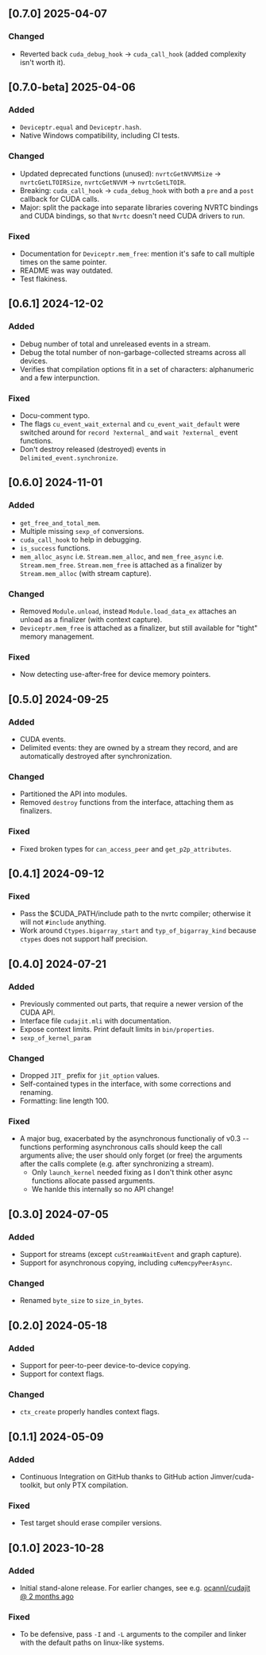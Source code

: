 ## [0.7.0] 2025-04-07

### Changed

- Reverted back `cuda_debug_hook` -> `cuda_call_hook` (added complexity isn't worth it).

## [0.7.0-beta] 2025-04-06

### Added

- `Deviceptr.equal` and `Deviceptr.hash`.
- Native Windows compatibility, including CI tests.

### Changed

- Updated deprecated functions (unused): `nvrtcGetNVVMSize` -> `nvrtcGetLTOIRSize`, `nvrtcGetNVVM` -> `nvrtcGetLTOIR`.
- Breaking: `cuda_call_hook` -> `cuda_debug_hook` with both a `pre` and a `post` callback for CUDA calls.
- Major: split the package into separate libraries covering NVRTC bindings and CUDA bindings, so that `Nvrtc` doesn't need CUDA drivers to run.

### Fixed

- Documentation for `Deviceptr.mem_free`: mention it's safe to call multiple times on the same pointer.
- README was way outdated.
- Test flakiness.

## [0.6.1] 2024-12-02

### Added

- Debug number of total and unreleased events in a stream.
- Debug the total number of non-garbage-collected streams across all devices.
- Verifies that compilation options fit in a set of characters: alphanumeric and a few interpunction.

### Fixed

- Docu-comment typo.
- The flags `cu_event_wait_external` and `cu_event_wait_default` were switched around for `record ?external_` and `wait ?external_` event functions.
- Don't destroy released (destroyed) events in `Delimited_event.synchronize`.

## [0.6.0] 2024-11-01

### Added

- `get_free_and_total_mem`.
- Multiple missing `sexp_of` conversions.
- `cuda_call_hook` to help in debugging.
- `is_success` functions.
- `mem_alloc_async` i.e. `Stream.mem_alloc`, and `mem_free_async` i.e. `Stream.mem_free`. `Stream.mem_free` is attached as a finalizer by `Stream.mem_alloc` (with stream capture).

### Changed

- Removed `Module.unload`, instead `Module.load_data_ex` attaches an unload as a finalizer (with context capture).
- `Deviceptr.mem_free` is attached as a finalizer, but still available for "tight" memory management.

### Fixed

- Now detecting use-after-free for device memory pointers.

## [0.5.0] 2024-09-25

### Added

- CUDA events.
- Delimited events: they are owned by a stream they record, and are automatically destroyed after synchronization.

### Changed

- Partitioned the API into modules.
- Removed `destroy` functions from the interface, attaching them as finalizers.

### Fixed

- Fixed broken types for `can_access_peer` and `get_p2p_attributes`.

## [0.4.1] 2024-09-12

### Fixed

- Pass the $CUDA_PATH/include path to the nvrtc compiler; otherwise it will not `#include` anything.
- Work around `Ctypes.bigarray_start` and `typ_of_bigarray_kind` because `ctypes` does not support half precision.

## [0.4.0] 2024-07-21

### Added

- Previously commented out parts, that require a newer version of the CUDA API.
- Interface file `cudajit.mli` with documentation.
- Expose context limits. Print default limits in `bin/properties`.
- `sexp_of_kernel_param`

### Changed

- Dropped `JIT_` prefix for `jit_option` values.
- Self-contained types in the interface, with some corrections and renaming.
- Formatting: line length 100.

### Fixed

- A major bug, exacerbated by the asynchronous functionaliy of v0.3 -- functions performing asynchronous calls should keep the call arguments alive; the user should only forget (or free) the arguments after the calls complete (e.g. after synchronizing a stream).
  - Only `launch_kernel` needed fixing as I don't think other async functions allocate passed arguments.
  - We hanlde this internally so no API change!

## [0.3.0] 2024-07-05

### Added

- Support for streams (except `cuStreamWaitEvent` and graph capture).
- Support for asynchronous copying, including `cuMemcpyPeerAsync`.

### Changed

- Renamed `byte_size` to `size_in_bytes`.

## [0.2.0] 2024-05-18

### Added

- Support for peer-to-peer device-to-device copying.
- Support for context flags.

### Changed

- `ctx_create` properly handles context flags.

## [0.1.1] 2024-05-09

### Added

- Continuous Integration on GitHub thanks to GitHub action Jimver/cuda-toolkit, but only PTX compilation.

### Fixed

- Test target should erase compiler versions.

## [0.1.0] 2023-10-28

### Added

- Initial stand-alone release. For earlier changes, see e.g. [ocannl/cudajit @ 2 months ago](https://github.com/lukstafi/ocannl/tree/560ad1caeefe0bdfd85d0393a29a4721d11ee742/cudajit)

### Fixed

- To be defensive, pass `-I` and `-L` arguments to the compiler and linker with the default paths on linux-like systems.
